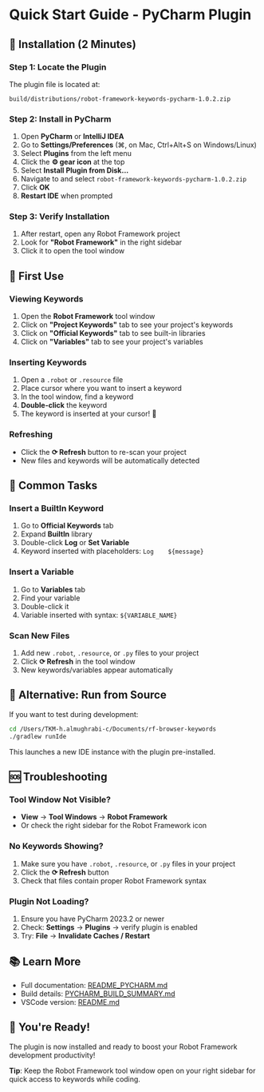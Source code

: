 # Quick Start Guide - PyCharm Plugin

## 🚀 Installation (2 Minutes)

### Step 1: Locate the Plugin
The plugin file is located at:
```
build/distributions/robot-framework-keywords-pycharm-1.0.2.zip
```

### Step 2: Install in PyCharm
1. Open **PyCharm** or **IntelliJ IDEA**
2. Go to **Settings/Preferences** (⌘, on Mac, Ctrl+Alt+S on Windows/Linux)
3. Select **Plugins** from the left menu
4. Click the **⚙️ gear icon** at the top
5. Select **Install Plugin from Disk...**
6. Navigate to and select `robot-framework-keywords-pycharm-1.0.2.zip`
7. Click **OK**
8. **Restart IDE** when prompted

### Step 3: Verify Installation
1. After restart, open any Robot Framework project
2. Look for **"Robot Framework"** in the right sidebar
3. Click it to open the tool window

## 🎯 First Use

### Viewing Keywords
1. Open the **Robot Framework** tool window
2. Click on **"Project Keywords"** tab to see your project's keywords
3. Click on **"Official Keywords"** tab to see built-in libraries
4. Click on **"Variables"** tab to see your project's variables

### Inserting Keywords
1. Open a `.robot` or `.resource` file
2. Place cursor where you want to insert a keyword
3. In the tool window, find a keyword
4. **Double-click** the keyword
5. The keyword is inserted at your cursor! 🎉

### Refreshing
- Click the **⟳ Refresh** button to re-scan your project
- New files and keywords will be automatically detected

## 📖 Common Tasks

### Insert a BuiltIn Keyword
1. Go to **Official Keywords** tab
2. Expand **BuiltIn** library
3. Double-click **Log** or **Set Variable**
4. Keyword inserted with placeholders: `Log    ${message}`

### Insert a Variable
1. Go to **Variables** tab
2. Find your variable
3. Double-click it
4. Variable inserted with syntax: `${VARIABLE_NAME}`

### Scan New Files
1. Add new `.robot`, `.resource`, or `.py` files to your project
2. Click **⟳ Refresh** in the tool window
3. New keywords/variables appear automatically

## 🔧 Alternative: Run from Source

If you want to test during development:

```bash
cd /Users/TKM-h.almughrabi-c/Documents/rf-browser-keywords
./gradlew runIde
```

This launches a new IDE instance with the plugin pre-installed.

## 🆘 Troubleshooting

### Tool Window Not Visible?
- **View** → **Tool Windows** → **Robot Framework**
- Or check the right sidebar for the Robot Framework icon

### No Keywords Showing?
1. Make sure you have `.robot`, `.resource`, or `.py` files in your project
2. Click the **⟳ Refresh** button
3. Check that files contain proper Robot Framework syntax

### Plugin Not Loading?
1. Ensure you have PyCharm 2023.2 or newer
2. Check: **Settings** → **Plugins** → verify plugin is enabled
3. Try: **File** → **Invalidate Caches / Restart**

## 📚 Learn More

- Full documentation: [README_PYCHARM.md](README_PYCHARM.md)
- Build details: [PYCHARM_BUILD_SUMMARY.md](PYCHARM_BUILD_SUMMARY.md)
- VSCode version: [README.md](README.md)

## 🎉 You're Ready!

The plugin is now installed and ready to boost your Robot Framework development productivity! 

**Tip**: Keep the Robot Framework tool window open on your right sidebar for quick access to keywords while coding.
